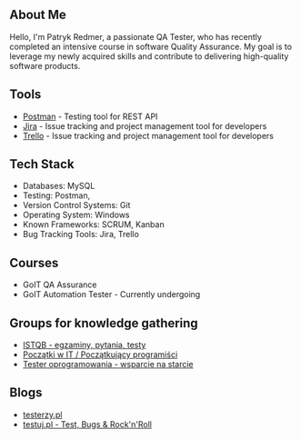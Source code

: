 ## About Me 
   Hello, I'm Patryk Redmer, a passionate QA Tester, who has recently completed an intensive course in software Quality Assurance.
   My goal is to leverage my newly acquired skills and contribute to delivering high-quality software products.


## Tools
   * [Postman](https://www.postman.com) - Testing tool for REST API
   * [Jira](https://www.atlassian.com/software/jira) - Issue tracking and project management tool for developers
   * [Trello](https://trello.com) - Issue tracking and project management tool for developers

## Tech Stack
   * Databases: MySQL
   * Testing: Postman,
   * Version Control Systems: Git
   * Operating System: Windows
   * Known Frameworks: SCRUM, Kanban
   * Bug Tracking Tools: Jira, Trello

## Courses
   * GoIT QA Assurance 
   * GoIT Automation Tester - Currently undergoing

## Groups for knowledge gathering
   * [ISTQB - egzaminy, pytania, testy](https://www.facebook.com/groups/194288250951242)
   * [Początki w IT / Początkujący programiści](https://www.facebook.com/groups/poczatkiwit)
   * [Tester oprogramowania - wsparcie na starcie](https://www.facebook.com/groups/testeroprogramowania)

## Blogs
   * [testerzy.pl](testerzy.pl)
   * [testuj.pl - Test, Bugs & Rock'n'Roll](testuj.pl)
